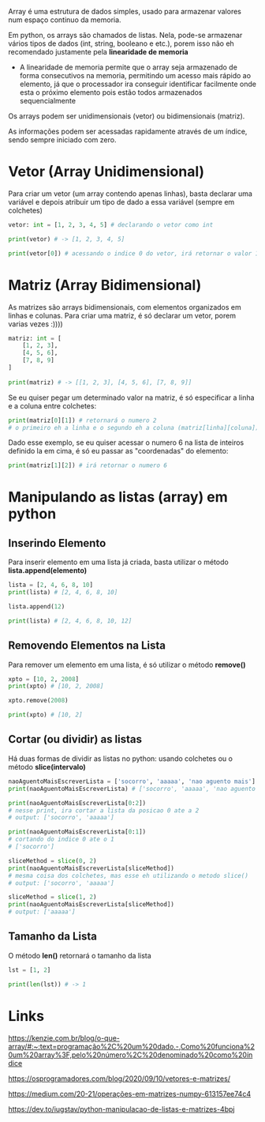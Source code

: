 Array é uma estrutura de dados simples, usado para armazenar valores num espaço continuo da memoria. 

Em python, os arrays são chamados de listas. Nela, pode-se armazenar vários tipos de dados (int, string, booleano e etc.), porem isso não eh recomendado justamente pela **linearidade de memoria**

- A linearidade de memoria permite que o array seja armazenado de forma consecutivos na memoria, permitindo um acesso mais rápido ao elemento, já que o processador ira conseguir identificar facilmente onde esta o próximo elemento pois estão todos armazenados sequencialmente

Os arrays podem ser unidimensionais (vetor) ou bidimensionais (matriz).

As informações podem ser acessadas rapidamente através de um índice, sendo sempre iniciado com zero.

# Vetor (Array Unidimensional)
Para criar um vetor (um array contendo apenas linhas), basta declarar uma variável e depois atribuir um tipo de dado a essa variável (sempre em colchetes)

```python
vetor: int = [1, 2, 3, 4, 5] # declarando o vetor como int

print(vetor) # -> [1, 2, 3, 4, 5]

print(vetor[0]) # acessando o indice 0 do vetor, irá retornar o valor 1
```


# Matriz (Array Bidimensional)
As matrizes são arrays bidimensionais, com elementos organizados em linhas e colunas.  Para criar uma matriz, é só declarar um vetor, porem varias vezes :))))

```python
matriz: int = [
	[1, 2, 3],
	[4, 5, 6],
	[7, 8, 9]
]
	
print(matriz) # -> [[1, 2, 3], [4, 5, 6], [7, 8, 9]]
```

Se eu quiser pegar um determinado valor na matriz, é só especificar a linha e a coluna entre colchetes:

```python
print(matriz[0][1]) # retornará o numero 2
# o primeiro eh a linha e o segundo eh a coluna (matriz[linha][coluna])
```

Dado esse exemplo, se eu quiser acessar o numero 6 na lista de inteiros definido la em cima, é só eu passar as "coordenadas" do elemento:

```python
print(matriz[1][2]) # irá retornar o numero 6
```
	

# Manipulando as listas (array) em python
## Inserindo Elemento
Para inserir elemento em uma lista já criada, basta utilizar o método **lista.append(elemento)**

```python
lista = [2, 4, 6, 8, 10]
print(lista) # [2, 4, 6, 8, 10]

lista.append(12)

print(lista) # [2, 4, 6, 8, 10, 12]
```


## Removendo Elementos na Lista
Para remover um elemento em uma lista, é só utilizar o método **remove()**

```python
xpto = [10, 2, 2008]
print(xpto) # [10, 2, 2008]

xpto.remove(2008)

print(xpto) # [10, 2]
```


## Cortar (ou dividir) as listas
Há duas formas de dividir as listas no python: usando colchetes ou o método **slice(intervalo)**

```python
naoAguentoMaisEscreverLista = ['socorro', 'aaaaa', 'nao aguento mais']
print(naoAguentoMaisEscreverLista) # ['socorro', 'aaaaa', 'nao aguento mais']

print(naoAguentoMaisEscreverLista[0:2])
# nesse print, ira cortar a lista da posicao 0 ate a 2
# output: ['socorro', 'aaaaa']

print(naoAguentoMaisEscreverLista[0:1])
# cortando do indice 0 ate o 1
# ['socorro']

sliceMethod = slice(0, 2)
print(naoAguentoMaisEscreverLista[sliceMethod])
# mesma coisa dos colchetes, mas esse eh utilizando o metodo slice()
# output: ['socorro', 'aaaaa']

sliceMethod = slice(1, 2)
print(naoAguentoMaisEscreverLista[sliceMethod])
# output: ['aaaaa']

```

## Tamanho da Lista
O método **len()** retornará o tamanho da lista

```python
lst = [1, 2]

print(len(lst)) # -> 1
```

# Links
https://kenzie.com.br/blog/o-que-array/#:~:text=programação%2C%20um%20dado.-,Como%20funciona%20um%20array%3F,pelo%20número%2C%20denominado%20como%20índice

https://osprogramadores.com/blog/2020/09/10/vetores-e-matrizes/

https://medium.com/20-21/operações-em-matrizes-numpy-613157ee74c4

https://dev.to/iugstav/python-manipulacao-de-listas-e-matrizes-4bpj
